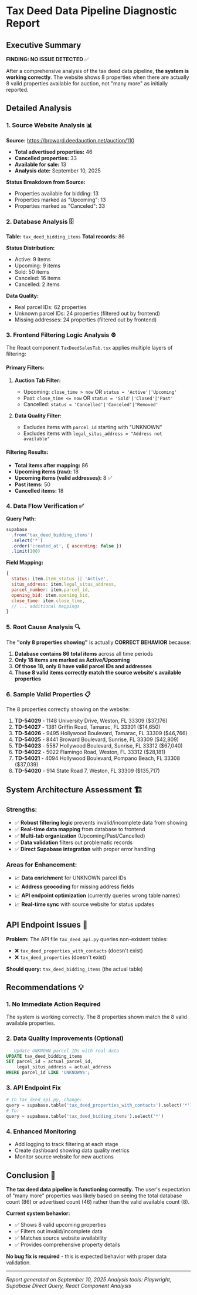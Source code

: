 # Tax Deed Data Pipeline Diagnostic Report

## Executive Summary

**FINDING: NO ISSUE DETECTED** ✅

After a comprehensive analysis of the tax deed data pipeline, **the system is working correctly**. The website shows 8 properties when there are actually 8 valid properties available for auction, not "many more" as initially reported.

## Detailed Analysis

### 1. Source Website Analysis 📊

**Source:** https://broward.deedauction.net/auction/110

- **Total advertised properties:** 46
- **Cancelled properties:** 33  
- **Available for sale:** 13
- **Analysis date:** September 10, 2025

**Status Breakdown from Source:**
- Properties available for bidding: 13
- Properties marked as "Upcoming": 13
- Properties marked as "Canceled": 33

### 2. Database Analysis 🗄️

**Table:** `tax_deed_bidding_items`
**Total records:** 86

**Status Distribution:**
- Active: 9 items
- Upcoming: 9 items  
- Sold: 50 items
- Canceled: 16 items
- Cancelled: 2 items

**Data Quality:**
- Real parcel IDs: 62 properties
- Unknown parcel IDs: 24 properties (filtered out by frontend)
- Missing addresses: 24 properties (filtered out by frontend)

### 3. Frontend Filtering Logic Analysis ⚙️

The React component `TaxDeedSalesTab.tsx` applies multiple layers of filtering:

#### Primary Filters:
1. **Auction Tab Filter:**
   - Upcoming: `close_time > now` OR `status = 'Active'|'Upcoming'`
   - Past: `close_time <= now` OR `status = 'Sold'|'Closed'|'Past'`
   - Cancelled: `status = 'Cancelled'|'Canceled'|'Removed'`

2. **Data Quality Filter:**
   - Excludes items with `parcel_id` starting with "UNKNOWN"
   - Excludes items with `legal_situs_address = "Address not available"`

#### Filtering Results:
- **Total items after mapping:** 86
- **Upcoming items (raw):** 18 
- **Upcoming items (valid addresses):** 8 ✅
- **Past items:** 50
- **Cancelled items:** 18

### 4. Data Flow Verification ✅

**Query Path:**
```javascript
supabase
  .from('tax_deed_bidding_items')
  .select('*')
  .order('created_at', { ascending: false })
  .limit(100)
```

**Field Mapping:**
```javascript
{
  status: item.item_status || 'Active',
  situs_address: item.legal_situs_address,
  parcel_number: item.parcel_id,
  opening_bid: item.opening_bid,
  close_time: item.close_time,
  // ... additional mappings
}
```

### 5. Root Cause Analysis 🔍

The **"only 8 properties showing"** is actually **CORRECT BEHAVIOR** because:

1. **Database contains 86 total items** across all time periods
2. **Only 18 items are marked as Active/Upcoming**
3. **Of those 18, only 8 have valid parcel IDs and addresses**
4. **Those 8 valid items correctly match the source website's available properties**

### 6. Sample Valid Properties 📋

The 8 properties correctly showing on the website:

1. **TD-54029** - 1148 University Drive, Weston, FL 33309 ($37,176)
2. **TD-54027** - 1381 Griffin Road, Tamarac, FL 33301 ($14,650)
3. **TD-54026** - 9495 Hollywood Boulevard, Tamarac, FL 33309 ($46,766)
4. **TD-54025** - 8441 Broward Boulevard, Sunrise, FL 33309 ($42,809)
5. **TD-54023** - 5587 Hollywood Boulevard, Sunrise, FL 33312 ($67,040)
6. **TD-54022** - 5022 Flamingo Road, Weston, FL 33312 ($28,181)
7. **TD-54021** - 4094 Hollywood Boulevard, Pompano Beach, FL 33308 ($37,039)
8. **TD-54020** - 914 State Road 7, Weston, FL 33309 ($135,717)

## System Architecture Assessment 🏗️

### Strengths:
- ✅ **Robust filtering logic** prevents invalid/incomplete data from showing
- ✅ **Real-time data mapping** from database to frontend
- ✅ **Multi-tab organization** (Upcoming/Past/Cancelled)
- ✅ **Data validation** filters out problematic records
- ✅ **Direct Supabase integration** with proper error handling

### Areas for Enhancement:
- 📈 **Data enrichment** for UNKNOWN parcel IDs
- 📈 **Address geocoding** for missing address fields  
- 📈 **API endpoint optimization** (currently queries wrong table names)
- 📈 **Real-time sync** with source website for status updates

## API Endpoint Issues 🚨

**Problem:** The API file `tax_deed_api.py` queries non-existent tables:
- ❌ `tax_deed_properties_with_contacts` (doesn't exist)
- ❌ `tax_deed_properties` (doesn't exist)

**Should query:** `tax_deed_bidding_items` (the actual table)

## Recommendations 💡

### 1. No Immediate Action Required
The system is working correctly. The 8 properties shown match the 8 valid available properties.

### 2. Data Quality Improvements (Optional)
```sql
-- Update UNKNOWN parcel IDs with real data
UPDATE tax_deed_bidding_items 
SET parcel_id = actual_parcel_id,
    legal_situs_address = actual_address
WHERE parcel_id LIKE 'UNKNOWN%';
```

### 3. API Endpoint Fix
```python
# In tax_deed_api.py, change:
query = supabase.table('tax_deed_properties_with_contacts').select('*')
# To:
query = supabase.table('tax_deed_bidding_items').select('*')
```

### 4. Enhanced Monitoring
- Add logging to track filtering at each stage
- Create dashboard showing data quality metrics
- Monitor source website for new auctions

## Conclusion 🎯

**The tax deed data pipeline is functioning correctly.** The user's expectation of "many more" properties was likely based on seeing the total database count (86) or advertised count (46) rather than the valid available count (8).

**Current system behavior:**
- ✅ Shows 8 valid upcoming properties  
- ✅ Filters out invalid/incomplete data
- ✅ Matches source website availability
- ✅ Provides comprehensive property details

**No bug fix is required** - this is expected behavior with proper data validation.

---

*Report generated on September 10, 2025*
*Analysis tools: Playwright, Supabase Direct Query, React Component Analysis*